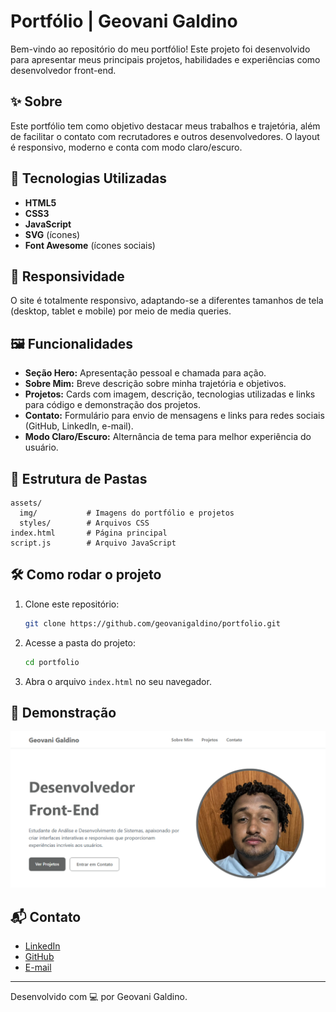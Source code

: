 # Portfólio | Geovani Galdino

Bem-vindo ao repositório do meu portfólio! Este projeto foi desenvolvido para apresentar meus principais projetos, habilidades e experiências como desenvolvedor front-end.

## ✨ Sobre

Este portfólio tem como objetivo destacar meus trabalhos e trajetória, além de facilitar o contato com recrutadores e outros desenvolvedores. O layout é responsivo, moderno e conta com modo claro/escuro.

## 🚀 Tecnologias Utilizadas

- **HTML5**
- **CSS3**
- **JavaScript**
- **SVG** (ícones)
- **Font Awesome** (ícones sociais)

## 📱 Responsividade

O site é totalmente responsivo, adaptando-se a diferentes tamanhos de tela (desktop, tablet e mobile) por meio de media queries.

## 🖼️ Funcionalidades

- **Seção Hero:** Apresentação pessoal e chamada para ação.
- **Sobre Mim:** Breve descrição sobre minha trajetória e objetivos.
- **Projetos:** Cards com imagem, descrição, tecnologias utilizadas e links para código e demonstração dos projetos.
- **Contato:** Formulário para envio de mensagens e links para redes sociais (GitHub, LinkedIn, e-mail).
- **Modo Claro/Escuro:** Alternância de tema para melhor experiência do usuário.

## 📂 Estrutura de Pastas

```
assets/
  img/           # Imagens do portfólio e projetos
  styles/        # Arquivos CSS
index.html       # Página principal
script.js        # Arquivo JavaScript
```

## 🛠️ Como rodar o projeto

1. Clone este repositório:
   ```bash
   git clone https://github.com/geovanigaldino/portfolio.git
   ```
2. Acesse a pasta do projeto:
   ```bash
   cd portfolio
   ```
3. Abra o arquivo `index.html` no seu navegador.

## 📸 Demonstração

![Demonstração do Portfólio](assets/img/tela-portfolio.PNG)

## 📬 Contato

- [LinkedIn](https://www.linkedin.com/in/geovanigaldino/)
- [GitHub](https://github.com/geovanigaldino)
- [E-mail](mailto:contato.geovanigaldino@gmail.com)

---

Desenvolvido com 💻 por Geovani Galdino.
